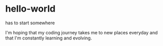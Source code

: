 # hello-world
has to start somewhere

I'm hoping that my coding journey takes me to new places everyday and that I'm constantly learning and evolving. 
